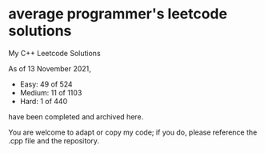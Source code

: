# average programmer's leetcode solutions
My C++ Leetcode Solutions


As of 13 November 2021, 
- Easy: 49 of 524
- Medium: 11 of 1103
- Hard: 1 of 440


have been completed and archived here.


You are welcome to adapt or copy my code; if you do, please reference the .cpp file and the repository.

